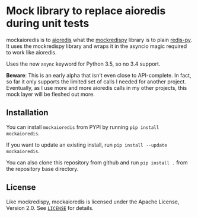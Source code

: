 Mock library to replace aioredis during unit tests
==================================================

mockaioredis is to [aioredis] what the [mockredispy] library is to plain [redis-py].
It uses the mockredispy library and wraps it in the asyncio magic required to work like
aioredis.

Uses the new `async` keyword for Python 3.5, so no 3.4 support.

**Beware**: This is an early alpha that isn't even close to API-complete.
In fact, so far it only supports the limited set of calls I needed for another project.
Eventually, as I use more and more aioredis calls in my other projects, this mock layer
will be fleshed out more.


Installation
------------

You can install `mockaioredis` from PYPI by running `pip install mockaioredis`.

If you want to update an existing install, run `pip install --update mockaioredis`.

You can also clone this repository from github and run `pip install .` from the repository base directory.


License
-------
Like mockredispy, mockaioredis is licensed under the Apache License, Version 2.0.
See [`LICENSE`](LICENSE) for details.

[aioredis]: https://github.com/aio-libs/aioredis
[mockredispy]: https://github.com/locationlabs/mockredis
[redis-py]: https://github.com/andymccurdy/redis-py
